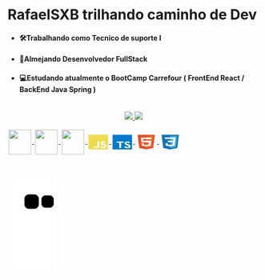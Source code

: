 #  RafaelSXB trilhando caminho de Dev

* #### 🛠Trabalhando como Tecnico de suporte I

* #### 🚀Almejando Desenvolvedor FullStack

* #### 💻Estudando atualmente o BootCamp Carrefour ( FrontEnd React / BackEnd Java Spring )

<br>
<div align="center">
  <a href="https://github.com/rafaelsxb">
  <img height="160em"  src="https://github-readme-stats.vercel.app/api?username=rafaelsxb&show_icons=true&theme=dark&include_all_commits=true&count_private=true"/>
  <img height="160em"  src="https://github-readme-stats.vercel.app/api/top-langs/?username=rafaelsxb&layout=compact&langs_count=7&theme=dark"/>
</div>

<div style="display: inline_block"><br>
  
<img align="center" height="50" width="45" hspace="2" src="https://cdn.jsdelivr.net/gh/devicons/devicon/icons/java/java-original-wordmark.svg" />
<img align="center" height="50" width="45" hspace="2" src="https://cdn.jsdelivr.net/gh/devicons/devicon/icons/spring/spring-original-wordmark.svg" />
<img align="center" height="50" width="45" hspace="2" src="https://cdn.jsdelivr.net/gh/devicons/devicon/icons/react/react-original-wordmark.svg" />
<img align="center" height="30" width="40" hspace="2" src="https://raw.githubusercontent.com/devicons/devicon/master/icons/javascript/javascript-plain.svg">
<img align="center" height="30" width="40" hspace="2" src="https://raw.githubusercontent.com/devicons/devicon/master/icons/typescript/typescript-plain.svg">
<img align="center" height="30" width="40" hspace="2" src="https://raw.githubusercontent.com/devicons/devicon/master/icons/html5/html5-original.svg">
<img align="center" height="30" width="40" hspace="2" src="https://raw.githubusercontent.com/devicons/devicon/master/icons/css3/css3-original.svg">

  </div>
  
  <br>
  
  ##
  
  
  <div>
    
![Snake animation](https://github.com/RafaelSXB/RafaelSXB/blob/output/github-contribution-grid-snake.svg)
    
  </div>
